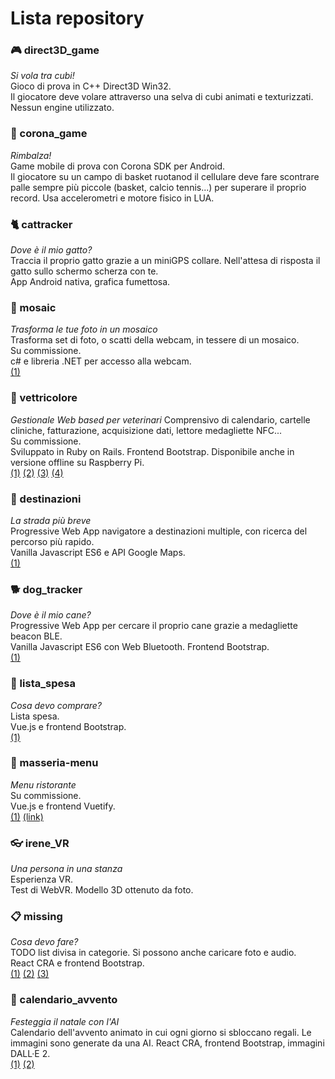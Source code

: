 # Lista repository

### 🎮 direct3D_game
*Si vola tra cubi!*  
Gioco di prova in C++ Direct3D Win32.  
Il giocatore deve volare attraverso una selva di cubi animati e texturizzati.  
Nessun engine utilizzato.
### 🏀 corona_game
*Rimbalza!*  
Game mobile di prova con Corona SDK per Android.  
Il giocatore su un campo di basket ruotanod il cellulare deve fare scontrare palle sempre più piccole (basket, calcio tennis...) per superare il proprio record.
Usa accelerometri e motore fisico in LUA.
### 🐈 cattracker
*Dove è il mio gatto?*  
Traccia il proprio gatto grazie a un miniGPS collare. Nell'attesa di risposta il gatto sullo schermo scherza con te.  
App Android nativa, grafica fumettosa.
### 💠 mosaic
*Trasforma le tue foto in un mosaico*  
Trasforma set di foto, o scatti della webcam, in tessere di un mosaico.  
Su commissione.  
c# e libreria .NET per accesso alla webcam.  
[(1)](mosaic.png?raw=1)
### 💉 vettricolore
*Gestionale Web based per veterinari*
Comprensivo di calendario, cartelle cliniche, fatturazione, acquisizione dati, lettore medagliette NFC...  
Su commissione.  
Sviluppato in Ruby on Rails. Frontend Bootstrap. Disponibile anche in versione offline su Raspberry Pi.  
[(1)](vettricolore1.png?raw=1) [(2)](vettricolore2.png?raw=1) [(3)](vettricolore3.png?raw=1) [(4)](vettricolore4.png?raw=1)
### 📌 destinazioni
*La strada più breve*  
Progressive Web App navigatore a destinazioni multiple, con ricerca del percorso più rapido.  
Vanilla Javascript ES6 e API Google Maps.  
[(1)](destinazioni.png?raw=1)
### 🐕 dog_tracker
*Dove è il mio cane?*  
Progressive Web App per cercare il proprio cane grazie a medagliette beacon BLE.  
Vanilla Javascript ES6 con Web Bluetooth. Frontend Bootstrap.  
[(1)](dogtracker.png?raw=1)
### 🏪 lista_spesa
*Cosa devo comprare?*  
Lista spesa.  
Vue.js e frontend Bootstrap.  
[(1)](lista_spesa.jpg?raw=1)
### 📕 masseria-menu
*Menu ristorante*  
Su commissione.  
Vue.js e frontend Vuetify.  
[(1)](masseria-menu.jpg?raw=1) [(link)](https://ristorantemasseria.github.io/menu/)
### 👓 irene_VR
*Una persona in una stanza*  
Esperienza VR.  
Test di WebVR. Modello 3D ottenuto da foto.
### 📋 missing
*Cosa devo fare?*  
TODO list divisa in categorie. Si possono anche caricare foto e audio.  
React CRA e frontend Bootstrap.  
[(1)](missing1.png?raw=1) [(2)](missing2.png?raw=1) [(3)](missing3.png?raw=1)
### 🎄 calendario_avvento
*Festeggia il natale con l'AI*  
Calendario dell'avvento animato in cui ogni giorno si sbloccano regali. Le immagini sono generate da una AI.
React CRA, frontend Bootstrap, immagini DALL·E 2.  
[(1)](calendario_avvento1.png?raw=1) [(2)](calendario_avvento2.png?raw=1)
